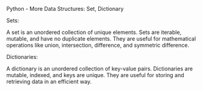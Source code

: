 Python - More Data Structures: Set, Dictionary


Sets:

A set is an unordered collection of unique elements. Sets are iterable, mutable, and have no duplicate elements. They are useful for mathematical operations like union, intersection, difference, and symmetric difference.


Dictionaries:

A dictionary is an unordered collection of key-value pairs. Dictionaries are mutable, indexed, and keys are unique. They are useful for storing and retrieving data in an efficient way.
